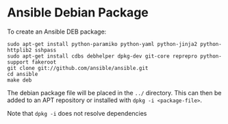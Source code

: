Ansible Debian Package
======================

To create an Ansible DEB package:

    sudo apt-get install python-paramiko python-yaml python-jinja2 python-httplib2 sshpass
    sudo apt-get install cdbs debhelper dpkg-dev git-core reprepro python-support fakeroot
    git clone git://github.com/ansible/ansible.git
    cd ansible
    make deb

The debian package file will be placed in the `../` directory. This can then be added to an APT repository or installed with `dpkg -i <package-file>`.

Note that `dpkg -i` does not resolve dependencies
